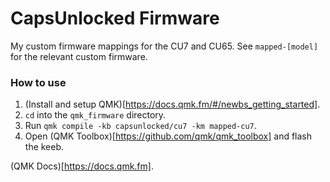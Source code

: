 # CapsUnlocked Firmware

My custom firmware mappings for the CU7 and CU65. See `mapped-[model]` for the relevant custom firmware.

### How to use

1. (Install and setup QMK)[https://docs.qmk.fm/#/newbs_getting_started].
2. `cd` into the `qmk_firmware` directory.
3. Run `qmk compile -kb capsunlocked/cu7 -km mapped-cu7`.
4. Open (QMK Toolbox)[https://github.com/qmk/qmk_toolbox] and flash the keeb.

(QMK Docs)[https://docs.qmk.fm].
